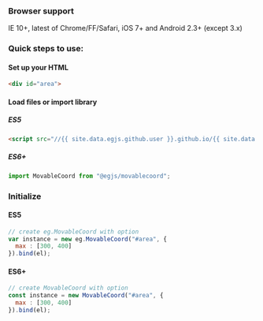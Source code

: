 ### Browser support
IE 10+, latest of Chrome/FF/Safari, iOS 7+ and Android 2.3+ (except 3.x)

### Quick steps to use:


#### Set up your HTML

``` html
<div id="area">
```

#### Load files or import library


##### ES5
``` html
<script src="//{{ site.data.egjs.github.user }}.github.io/{{ site.data.egjs.github.repo }}/release/latest/dist/{{ site.data.egjs.download }}"></script>
```

##### ES6+
```js
import MovableCoord from "@egjs/movablecoord";
```

### Initialize

#### ES5
```javascript
// create eg.MovableCoord with option
var instance = new eg.MovableCoord("#area", {
  max : [300, 400]
}).bind(el);
```

#### ES6+
```js
// create MovableCoord with option
const instance = new MovableCoord("#area", {
  max : [300, 400]
}).bind(el);
```
